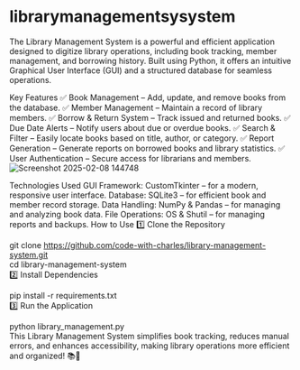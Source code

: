 # librarymanagementsysystem
The Library Management System is a powerful and efficient application designed to digitize library operations, including book tracking, member management, and borrowing history. Built using Python, it offers an intuitive Graphical User Interface (GUI) and a structured database for seamless operations.

Key Features
✅ Book Management – Add, update, and remove books from the database.
✅ Member Management – Maintain a record of library members.
✅ Borrow & Return System – Track issued and returned books.
✅ Due Date Alerts – Notify users about due or overdue books.
✅ Search & Filter – Easily locate books based on title, author, or category.
✅ Report Generation – Generate reports on borrowed books and library statistics.
✅ User Authentication – Secure access for librarians and members.
![Screenshot 2025-02-08 144748](https://github.com/user-attachments/assets/0c3acf63-8525-4b59-87c5-1e42505838c5)

Technologies Used
GUI Framework: CustomTkinter – for a modern, responsive user interface.
Database: SQLite3 – for efficient book and member record storage.
Data Handling: NumPy & Pandas – for managing and analyzing book data.
File Operations: OS & Shutil – for managing reports and backups.
How to Use
1️⃣ Clone the Repository


git clone https://github.com/code-with-charles/library-management-system.git  
cd library-management-system  
2️⃣ Install Dependencies


pip install -r requirements.txt  
3️⃣ Run the Application


python library_management.py  
This Library Management System simplifies book tracking, reduces manual errors, and enhances accessibility, making library operations more efficient and organized! 📚🚀
